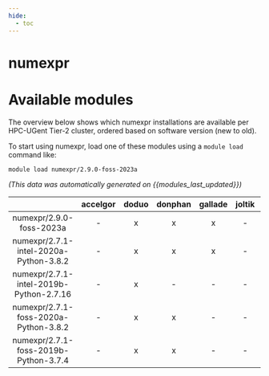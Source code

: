 ```yaml
---
hide:
  - toc
---
```


numexpr
=======

# Available modules


The overview below shows which numexpr installations are available per HPC-UGent Tier-2 cluster, ordered based on software version (new to old).

To start using numexpr, load one of these modules using a `module load` command like:

```shell
module load numexpr/2.9.0-foss-2023a
```

*(This data was automatically generated on {{modules_last_updated}})*  

| |accelgor|doduo|donphan|gallade|joltik|shinx|skitty|
| :---: | :---: | :---: | :---: | :---: | :---: | :---: | :---: |
|numexpr/2.9.0-foss-2023a|-|x|x|x|-|x|x|
|numexpr/2.7.1-intel-2020a-Python-3.8.2|-|x|x|x|-|-|-|
|numexpr/2.7.1-intel-2019b-Python-2.7.16|-|x|-|-|-|-|-|
|numexpr/2.7.1-foss-2020a-Python-3.8.2|-|x|x|-|-|-|-|
|numexpr/2.7.1-foss-2019b-Python-3.7.4|-|x|x|-|-|-|-|
